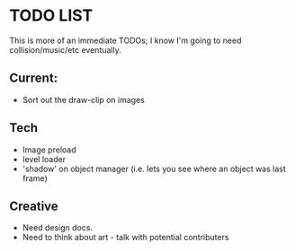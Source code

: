 # TODO LIST

This is more of an immediate TODOs; I know I'm going to need collision/music/etc eventually.

## Current:

* Sort out the draw-clip on images

## Tech

* Image preload
* level loader
* 'shadow' on object manager (i.e. lets you see where an object was last frame)

## Creative

* Need design docs.
* Need to think about art - talk with potential contributers
